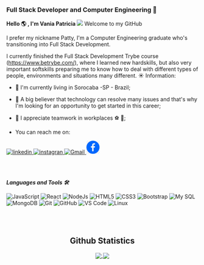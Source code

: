 ### Full Stack Developer and Computer Engineering 👋
 
<!--
**vapatty6848/vapatty6848** is a ✨ _special_ ✨ repository because its `README.md` (this file) appears on your GitHub profile.

Here are some ideas to get you started:

- 🔭 I’m currently working on ...
- 🌱 I’m currently learning ...
- 👯 I’m looking to collaborate on ...
- 🤔 I’m looking for help with ...
- 💬 Ask me about ...
- 📫 How to reach me: ...
- 😄 Pronouns: ...
- ⚡ Fun fact: ...
-->
**Hello :earth_americas: , I'm Vania Patricia <img src="https://github.com/TheDudeThatCode/TheDudeThatCode/blob/master/Assets/Hi.gif" width="29px">**
 Welcome to my GitHub  

I prefer my nickname Patty, I'm a Computer Engineering graduate who's transitioning into Full Stack Development.

I currently finished the Full Stack Development Trybe course (https://www.betrybe.com/), where I learned new  hardskills, but also very important softskills preparing me to know how to deal with different types of people, environments and situations many different.
:sunny:  Information: 
- :house_with_garden: I'm currently living in Sorocaba -SP - Brazil;
- :thought_balloon: A big believer that technology can resolve many issues and that's why I'm looking for an opportunity to get started in this career;
- :honeybee: I appreciate teamwork in workplaces  :soccer: :rugby_football:;

- You can reach me on:
<div>
   <p>
     <a href="https://www.linkedin.com/in/vania-patricia-garcia-gomes/">
        <img src="https://github.com/TheDudeThatCode/TheDudeThatCode/blob/master/Assets/Linkedin.svg" width="35px" alt="linkedin">
     </a>
     <a href="https://www.instagram.com/vapatty2018/">
       <img src="https://github.com/TheDudeThatCode/TheDudeThatCode/blob/master/Assets/Instagram.svg" width="35px" alt="instagran">
     </a>
     <a  href="mailto:vapatty@gmail.com">
       <img src="https://github.com/TheDudeThatCode/TheDudeThatCode/blob/master/Assets/Gmail.svg" width="35px" alt="Gmail">
     </a>
     <a href="https://www.facebook.com/patty.g14661/">
       <img src="https://github.com/carlanakajuni/carlanakajuni/blob/master/facebook-round.png" width="35px" alt="Facebook">
     </a>
  </p>
  </br>
</div>

<br/>

***Languages and Tools 🛠***

![JavaScript](https://img.shields.io/badge/-JavaScript-%23F7DF1C?style=flat-square&logo=javascript&logoColor=000000&labelColor=%23F7DF1C&color=%23FFCE5A)
![React](https://img.shields.io/badge/-React-61DAFB?style=flat-square&logo=react&logoColor=ffffff)
![NodeJs](https://img.shields.io/badge/-NodeJS-339933?style=flat-square&logo=node.js&logoColor=ffffff)
![HTML5](https://img.shields.io/badge/-HTML5-%23E44D27?style=flat-square&logo=html5&logoColor=ffffff)
![CSS3](https://img.shields.io/badge/-CSS3-%231572B6?style=flat-square&logo=css3)
![Bootstrap](https://img.shields.io/badge/-Bootstrap-563D7C?style=flat-square&logo=Bootstrap)
![My SQL](https://img.shields.io/badge/-Sql%20Server-CC2927?style=flat-square&logo=mysql&logoColor=ffffff)
![MongoDB](https://img.shields.io/badge/-mongo%20DB-3f2e1e?style=flat-square&logo=mongoDB&logoColor=4c8e44)
![Git](https://img.shields.io/badge/-Git-%23F05032?style=flat-square&logo=git&logoColor=%23ffffff)
![GitHub](https://img.shields.io/badge/-GitHub-181717?style=flat-square&logo=github)
![VS Code](http://img.shields.io/badge/-VS%20Code-007ACC?style=flat-square&logo=visual-studio-code&logoColor=ffffff)
![Linux](http://img.shields.io/badge/-Linux-007ACC?style=flat-square&logo=linux&logoColor=ffffff)
 
<br/>

<br/>
  <h2 align="center"> Github Statistics </h2>
  
  <div align="center"> 
     <a href="">
      <img align="center" src="https://github-readme-stats-sigma-five.vercel.app/api?username=vapatty6848&show_icons=true&include_all_commits=true&count_private=true&theme=react&line_height=40" />
    </a>
    <a href="">
      <img align="center" src="https://github-readme-stats.vercel.app/api/top-langs/?username=vapatty6848&theme=react&line_height=40&hide=css"/>
    </a>
  </div>  
<br/>

